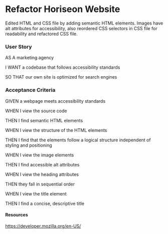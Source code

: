 # Refactor Horiseon Website 

Edited HTML and CSS file by adding semantic HTML elements. Images have alt attributes for accessibility, also reordered CSS selectors in CSS file for readability and refactored CSS file. 


### User Story
AS A marketing agency

I WANT a codebase that follows accessibility standards

SO THAT our own site is optimized for search engines

### Acceptance Criteria

GIVEN a webpage meets accessibility standards

WHEN I view the source code

THEN I find semantic HTML elements

WHEN I view the structure of the HTML elements

THEN I find that the elements follow a logical structure independent of styling and positioning

WHEN I view the image elements

THEN I find accessible alt attributes

WHEN I view the heading attributes

THEN they fall in sequential order

WHEN I view the title element

THEN I find a concise, descriptive title

#### Resources 
https://developer.mozilla.org/en-US/
